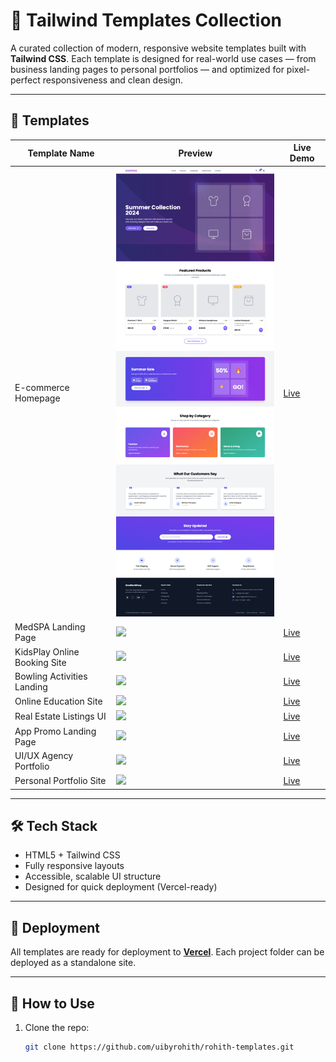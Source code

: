 
# 🌟 Tailwind Templates Collection

A curated collection of modern, responsive website templates built with **Tailwind CSS**. Each template is designed for real-world use cases — from business landing pages to personal portfolios — and optimized for pixel-perfect responsiveness and clean design.

---

## 📁 Templates

| Template Name                 | Preview                             | Live Demo                        |
|------------------------------|-------------------------------------|----------------------------------|
| E-commerce Homepage          | ![](ecommerce/preview.png) | [Live](https://tailwind-templates-red.vercel.app/ecommerce/) |
| MedSPA Landing Page          | ![](medspa-landing/preview.png)     | [Live](https://tailwind-templates-red.vercel.app/MedSpa/) |
| KidsPlay Online Booking Site | ![](kidsplay-booking/preview.png)   | [Live](https://tailwind-templates-red.vercel.app/KidsPlay/) |
| Bowling Activities Landing   | ![](bowling-landing/preview.png)    | [Live](https://bowling.vercel.app) |
| Online Education Site        | ![](education-site/preview.png)     | [Live](https://tailwind-templates-red.vercel.app/education/) |
| Real Estate Listings UI      | ![](real-estate-ui/preview.png)     | [Live](https://realestate.vercel.app) |
| App Promo Landing Page       | ![](app-promo/preview.png)          | [Live](https://apppromo.vercel.app) |
| UI/UX Agency Portfolio       | ![](agency-portfolio/preview.png)   | [Live](https://agency.vercel.app) |
| Personal Portfolio Site      | ![](personal-portfolio/preview.png) | [Live](https://portfolio.vercel.app) |

---

## 🛠️ Tech Stack

- HTML5 + Tailwind CSS
- Fully responsive layouts
- Accessible, scalable UI structure
- Designed for quick deployment (Vercel-ready)

---

## 🚀 Deployment

All templates are ready for deployment to **[Vercel](https://vercel.com/)**. Each project folder can be deployed as a standalone site.

---

## 📌 How to Use

1. Clone the repo:  
   ```bash
   git clone https://github.com/uibyrohith/rohith-templates.git
